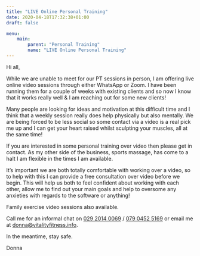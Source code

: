 ```yaml
---
title: "LIVE Online Personal Training"
date: 2020-04-18T17:32:38+01:00
draft: false

menu:
    main:
        parent: "Personal Training"
        name: "LIVE Online Personal Training"
---
```


Hi all,

While we are unable to meet for our PT sessions in person,  I am offering live online video sessions through either WhatsApp or Zoom. I have been running them for a couple of weeks with existing clients and so now I know that it works really well & I am reaching out for some new clients!

Many people are looking for ideas and motivation at this difficult time and I think that a weekly session really does help physically but also mentally. We are being forced to be less social so some contact via a video is a real pick me up and I can get your heart raised whilst sculpting your muscles, all at the same time!

If you are interested in some personal training over video then please get in contact. As my other side of the business, sports massage, has come to a halt I am flexible in the times I am available.

It’s important we are both totally comfortable with working over a video, so to help with this I can provide a free consultation over video before we begin. This will help us both to feel confident about working with each other, allow me to find out your main goals and help to oversome any anxieties with regards to the software or anything! 

Family exercise video sessions also available.

Call me for an informal chat on <a href="tel:+442920140069">029 2014 0069</a> / <a href="tel:+447904525169">079 0452 5169</a> or email me at <a href="mailto:donna@vitalityfitness.info">donna@vitalityfitness.info</a>.

In the meantime, stay safe.

Donna
